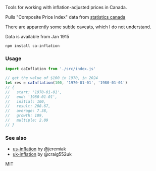Tools for working with inflation-adjusted prices in Canada.

Pulls "Composite Price Index" data from [statistics canada](https://www150.statcan.gc.ca/n1/pub/71-607-x/2018016/cpilg-ipcgl-eng.htm)

There are apparently some subtle caveats, which I do not understand.

Data is available from Jan 1915

```
npm install ca-inflation
```

### Usage

```js
import caInflation from './src/index.js'

// get the value of $100 in 1970, in 2024
let res = caInflation(100, '1970-01-01', '1980-01-01')
// {
//   start: '1970-01-01',
//   end: '1980-01-01',
//   initial: 100,
//   result: 208.67,
//   average: 7.38,
//   growth: 109,
//   multiple: 2.09
// }
```


### See also
* [us-inflation](https://www.npmjs.com/package/us-inflation) by @jeremiak
* [uk-inflation](https://github.com/craig552uk/uk-inflation) by @craig552uk

MIT